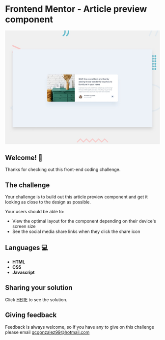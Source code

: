 # Frontend Mentor - Article preview component

![Design preview for the Article preview component coding challenge](./design/desktop-preview.jpg)

## Welcome! 👋

Thanks for checking out this front-end coding challenge.

## The challenge

Your challenge is to build out this article preview component and get it looking as close to the design as possible.

Your users should be able to: 

- View the optimal layout for the component depending on their device's screen size
- See the social media share links when they click the share icon

## Languages :computer: 

- **HTML** 
- **CSS**
- **Javascript**

## Sharing your solution

Click [HERE](https://article-preview-component-nine-jade.vercel.app) to see the solution.

## Giving feedback

Feedback is always welcome, so if you have any to give on this challenge please email gcgonzalez99@hotmail.com

